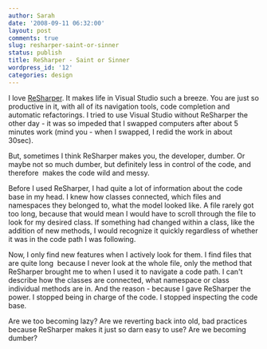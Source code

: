 ```yaml
---
author: Sarah
date: '2008-09-11 06:32:00'
layout: post
comments: true
slug: resharper-saint-or-sinner
status: publish
title: ReSharper - Saint or Sinner
wordpress_id: '12'
categories: design
---
```


I love [ReSharper](http://www.jetbrains.com/resharper/). It makes life in Visual Studio such a breeze. You are just so productive in it, with all of its navigation tools, code completion and automatic refactorings. I tried to use Visual Studio without ReSharper the other day - it was so impeded that I swapped computers after about 5 minutes work (mind you - when I swapped, I redid the work in about 30sec). 

But, sometimes I think ReSharper makes you, the developer, dumber. Or maybe not so much dumber, but definitely less in control of the code, and therefore  makes the code wild and messy.

Before I used ReSharper, I had quite a lot of information about the code base in my head. I knew how classes connected, which files and namespaces they belonged to, what the model looked like. A file rarely got too long, because that would mean I would have to scroll through the file to look for my desired class. If something had changed within a class, like the addition of new methods, I would recognize it quickly regardless of whether it was in the code path I was following.

Now, I only find new features when I actively look for them. I find files that are quite long  because I never look at the whole file, only the method that ReSharper brought me to when I used it to navigate a code path. I can't describe how the classes are connected, what namespace or class individual methods are in. And the reason - because I gave ReSharper the power. I stopped being in charge of the code. I stopped inspecting the code base.

Are we too becoming lazy? Are we reverting back into old, bad practices because ReSharper makes it just so darn easy to use? Are we becoming dumber?
